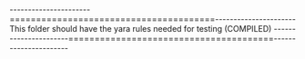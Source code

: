 ----------------------=======================================----------------------
This folder should have the yara rules needed for testing (COMPILED)
----------------------=======================================----------------------